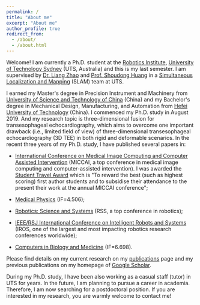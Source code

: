 ```yaml
---
permalink: /
title: "About me"
excerpt: "About me"
author_profile: true
redirect_from: 
  - /about/
  - /about.html
---
```


Welcome! I am currently a Ph.D. student at the [Robotics Institute](https://www.uts.edu.au/research/robotics-institute), [University of Technology Sydney](https://www.uts.edu.au/) (UTS, Australia) and this is my last semester. I am supervised by [Dr. Liang Zhao](https://profiles.uts.edu.au/Liang.Zhao) and [Prof. Shoudong Huang](https://profiles.uts.edu.au/Shoudong.Huang) in a [Simultaneous Localization and Mapping](https://en.wikipedia.org/wiki/Simultaneous_localization_and_mapping) (SLAM) team at UTS. 

I earned my Master's degree in Precision Instrument and Machinery from [University of Science and Technology of China](https://en.ustc.edu.cn/) (China) and my Bachelor's degree in Mechanical Design, Manufacturing, and Automation from [Hefei University of Technology](https://en.hfut.edu.cn/) (China). I commenced my Ph.D. study in August 2019. And my research topic is three-dimensional fusion for transesophageal echocardiography, which aims to overcome one important drawback (i.e., limited field of view) of three-dimensional transesophageal echocardiography (3D TEE) in both rigid and deformable scenarios. In the recent three years of my Ph.D. study, I have published several papers in:

- [International Conference on Medical Image Computing and Computer Assisted Intervention](http://www.miccai.org/) (MICCAI, a top conference in medical image computing and computer-assisted intervention). I was awarded the [Student Travel Award](http://www.miccai.org/about-miccai/awards/student-travel-awards/) which is "To reward the best (such as highest scoring) first author students and to subsidise their attendance to the present their work at the annual MICCAI conference";

- [Medical Physics](https://aapm.onlinelibrary.wiley.com/journal/24734209) (IF=4.506);

- [Robotics: Science and Systems](https://roboticsconference.org/) (RSS, a top conference in robotics);

- [IEEE/RSJ International Conference on Intelligent Robots and Systems](https://www.ieee-ras.org/conferences-workshops/financially-co-sponsored/iros) (IROS, one of the largest and most impacting robotics research conferences worldwide);

- [Computers in Biology and Medicine](https://www.sciencedirect.com/journal/computers-in-biology-and-medicine) (IF=6.698).

Please find details on my current research on my [publications](publication) page and my previous publications on my homepage of [Google Scholar](https://scholar.google.com/citations?user=3-t9imkAAAAJ&hl=en).

During my Ph.D. study, I have been also working as a casual staff (tutor) in UTS for years. In the future, I am planning to pursue a career in academia. Therefore, I am now searching for a postdoctoral position. If you are interested in my research, you are warmly welcome to contact me!
